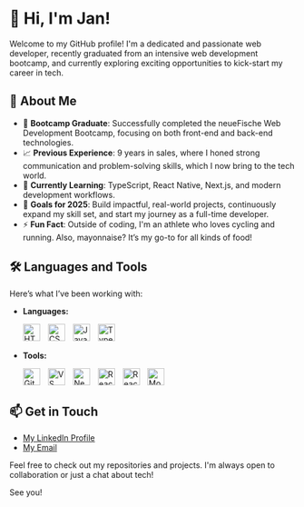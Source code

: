 # 👋 Hi, I'm Jan!

Welcome to my GitHub profile! I'm a dedicated and passionate web developer, recently graduated from an intensive web development bootcamp, and currently exploring exciting opportunities to kick-start my career in tech.

## 🚀 About Me

- 💼 **Bootcamp Graduate**: Successfully completed the neueFische Web Development Bootcamp, focusing on both front-end and back-end technologies.  
- 📈 **Previous Experience**: 9 years in sales, where I honed strong communication and problem-solving skills, which I now bring to the tech world.  
- 🌱 **Currently Learning**: TypeScript, React Native, Next.js, and modern development workflows.  
- 🎯 **Goals for 2025**: Build impactful, real-world projects, continuously expand my skill set, and start my journey as a full-time developer.  
- ⚡ **Fun Fact**: Outside of coding, I'm an athlete who loves cycling and running. Also, mayonnaise? It’s my go-to for all kinds of food!

## 🛠️ Languages and Tools

Here’s what I’ve been working with:

- **Languages:**
   
  <img src="https://cdn.jsdelivr.net/gh/devicons/devicon/icons/html5/html5-original.svg" alt="HTML5" width="30" height="30" style="margin-right: 10px;"/> 
  <img src="https://cdn.jsdelivr.net/gh/devicons/devicon/icons/css3/css3-original.svg" alt="CSS3" width="30" height="30" style="margin-right: 10px;"/> 
  <img src="https://cdn.jsdelivr.net/gh/devicons/devicon/icons/javascript/javascript-original.svg" alt="JavaScript" width="30" height="30" style="margin-right: 10px;"/>
  <img src="https://cdn.jsdelivr.net/gh/devicons/devicon/icons/typescript/typescript-original.svg" alt="TypeScript" width="30" height="30" style="margin-right: 10px;"/>

- **Tools:**
  
  <img src="https://cdn.jsdelivr.net/gh/devicons/devicon/icons/git/git-original.svg" alt="Git" width="30" height="30" style="margin-right: 10px;"/> 
  <img src="https://cdn.jsdelivr.net/gh/devicons/devicon/icons/vscode/vscode-original.svg" alt="VS Code" width="30" height="30" style="margin-right: 10px;"/> 
  <img src="https://cdn.jsdelivr.net/gh/devicons/devicon/icons/nextjs/nextjs-original-wordmark.svg" alt="Next.js" width="30" height="30" style="margin-right: 10px;"/> 
  <img src="https://cdn.jsdelivr.net/gh/devicons/devicon/icons/react/react-original.svg" alt="React" width="30" height="30" style="margin-right: 10px;"/> 
  <img src="https://cdn.jsdelivr.net/gh/devicons/devicon/icons/react/react-original.svg" alt="React Native" width="30" height="30" style="margin-right: 10px;"/>
  <img src="https://cdn.jsdelivr.net/gh/devicons/devicon/icons/mongodb/mongodb-original.svg" alt="MongoDB" width="30" height="30" style="margin-right: 10px;"/>

## 📫 Get in Touch

- [My LinkedIn Profile](https://www.linkedin.com/in/jan-riemenschneider)
- [My Email](mailto:jan-riemenschneider@outlook.de)

Feel free to check out my repositories and projects. I'm always open to collaboration or just a chat about tech!

See you!
